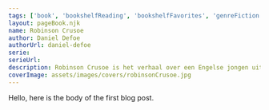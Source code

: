 ```yaml
---
tags: ['book', 'bookshelfReading', 'bookshelfFavorites', 'genreFiction', 'authorDanielDefoe']
layout: pageBook.njk
name: Robinson Crusoe
author: Daniel Defoe
authorUrl: daniel-defoe
serie:
serieUrl:
description: Robinson Crusoe is het verhaal over een Engelse jongen uit York die zeeman wordt. Maar op een van zijn reizen vergaat zijn schip en Robinson Crusoe overleeft als enige de ramp. Op het eiland waar hij strandt, weet hij door zijn vindingrijkheid lange tijd te overleven met de overblijfselen uit het schip en met dat wat de natuur te bieden heeft. Hij wordt ziek en geneest zichzelf en ondertussen schrijft hij alles op in zijn dagboek. Dan, als Robinson Crusoe ervan overtuigd is dat hij de enige levende mens op het eiland is, ontmoet hij een inboorling, die hij de naam Vrijdag geeft. De komst van Vrijdag geeft een nieuwe wending aan zijn leven.
coverImage: assets/images/covers/robinsonCrusoe.jpg
---
```


Hello, here is the body of the first blog post.